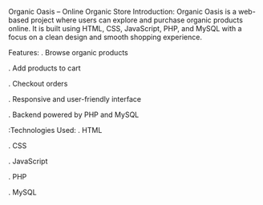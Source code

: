Organic Oasis – Online Organic Store
Introduction:
Organic Oasis is a web-based project where users can explore and purchase organic products online. It is built using HTML, CSS, JavaScript, PHP, and MySQL with a focus on a clean design and smooth shopping experience.

Features:
. Browse organic products

. Add products to cart

. Checkout orders

. Responsive and user-friendly interface

. Backend powered by PHP and MySQL

:Technologies Used:
. HTML

. CSS

. JavaScript

. PHP

. MySQL
